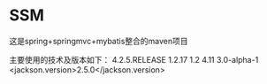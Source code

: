 # SSM

这是spring+springmvc+mybatis整合的maven项目


主要使用的技术及版本如下：
<springframework-version>4.2.5.RELEASE</springframework-version>
<log4j-version>1.2.17</log4j-version>
<jstl-version>1.2</jstl-version>
<junit-version>4.11</junit-version>
<servlet-version>3.0-alpha-1</servlet-version>
<jackson.version>2.5.0</jackson.version>
